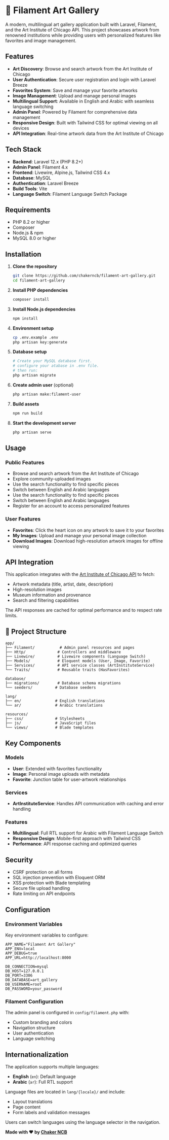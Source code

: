 # 🎨 Filament Art Gallery

A modern, multilingual art gallery application built with Laravel, Filament, and the Art Institute of Chicago API. This project showcases artwork from renowned institutions while providing users with personalized features like favorites and image management.

## Features

- **Art Discovery**: Browse and search artwork from the Art Institute of Chicago
- **User Authentication**: Secure user registration and login with Laravel Breeze
- **Favorites System**: Save and manage your favorite artworks
- **Image Management**: Upload and manage personal images
- **Multilingual Support**: Available in English and Arabic with seamless language switching
- **Admin Panel**: Powered by Filament for comprehensive data management
- **Responsive Design**: Built with Tailwind CSS for optimal viewing on all devices
- **API Integration**: Real-time artwork data from the Art Institute of Chicago

## Tech Stack

- **Backend**: Laravel 12.x (PHP 8.2+)
- **Admin Panel**: Filament 4.x
- **Frontend**: Livewire, Alpine.js, Tailwind CSS 4.x
- **Database**: MySQL
- **Authentication**: Laravel Breeze
- **Build Tools**: Vite
- **Language Switch**: Filament Language Switch Package

## Requirements

- PHP 8.2 or higher
- Composer
- Node.js & npm
- MySQL 8.0 or higher

## Installation

1. **Clone the repository**
   ```bash
   git clone https://github.com/chakerncb/filament-art-gallery.git
   cd filament-art-gallery
   ```

2. **Install PHP dependencies**
   ```bash
   composer install
   ```

3. **Install Node.js dependencies**
   ```bash
   npm install
   ```

4. **Environment setup**
   ```bash
   cp .env.example .env
   php artisan key:generate
   ```

5. **Database setup**
   ```bash
   # Create your MySQL database first.
   # configure your atabase in .env file.
   # then run:
   php artisan migrate
   ```

6. **Create admin user** (optional)
   ```bash
   php artisan make:filament-user
   ```

7. **Build assets**
   ```bash
   npm run build
   ```

8. **Start the development server**
   ```bash
   php artisan serve
   ```

## Usage

### Public Features
- Browse and search artwork from the Art Institute of Chicago
- Explore community-uploaded images
- Use the search functionality to find specific pieces
- Switch between English and Arabic languages
- Use the search functionality to find specific pieces
- Switch between English and Arabic languages
- Register for an account to access personalized features

### User Features
- **Favorites**: Click the heart icon on any artwork to save it to your favorites
- **My Images**: Upload and manage your personal image collection
- **Download Images**: Download high-resolution artwork images for offline viewing

## API Integration

This application integrates with the [Art Institute of Chicago API](https://api.artic.edu/docs/) to fetch:
- Artwork metadata (title, artist, date, description)
- High-resolution images
- Museum information and provenance
- Search and filtering capabilities

The API responses are cached for optimal performance and to respect rate limits.

## 📁 Project Structure

```
app/
├── Filament/           # Admin panel resources and pages
├── Http/              # Controllers and middleware
├── Livewire/          # Livewire components (Language Switch)
├── Models/            # Eloquent models (User, Image, Favorite)
├── Services/          # API service classes (ArtInstituteService)
└── Traits/            # Reusable traits (HasFavorites)

database/
├── migrations/        # Database schema migrations
└── seeders/          # Database seeders

lang/
├── en/               # English translations
└── ar/               # Arabic translations

resources/
├── css/              # Stylesheets
├── js/               # JavaScript files
└── views/            # Blade templates
```

## Key Components

### Models
- **User**: Extended with favorites functionality
- **Image**: Personal image uploads with metadata
- **Favorite**: Junction table for user-artwork relationships

### Services
- **ArtInstituteService**: Handles API communication with caching and error handling

### Features
- **Multilingual**: Full RTL support for Arabic with Filament Language Switch
- **Responsive Design**: Mobile-first approach with Tailwind CSS
- **Performance**: API response caching and optimized queries

## Security

- CSRF protection on all forms
- SQL injection prevention with Eloquent ORM
- XSS protection with Blade templating
- Secure file upload handling
- Rate limiting on API endpoints

## Configuration

### Environment Variables
Key environment variables to configure:

```env
APP_NAME="Filament Art Gallery"
APP_ENV=local
APP_DEBUG=true
APP_URL=http://localhost:8000

DB_CONNECTION=mysql
DB_HOST=127.0.0.1
DB_PORT=3306
DB_DATABASE=art_gallery
DB_USERNAME=root
DB_PASSWORD=your_password
```

### Filament Configuration
The admin panel is configured in `config/filament.php` with:
- Custom branding and colors
- Navigation structure
- User authentication
- Language switching

## Internationalization

The application supports multiple languages:

- **English** (`en`): Default language
- **Arabic** (`ar`): Full RTL support

Language files are located in `lang/{locale}/` and include:
- Layout translations
- Page content
- Form labels and validation messages

Users can switch languages using the language selector in the navigation.


**Made with ❤️ by [Chaker NCB](https://github.com/chakerncb)**
